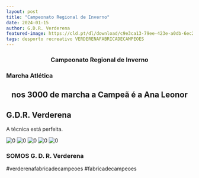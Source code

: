 ```yaml
---
layout: post
title: "Campeonato Regional de Inverno"
date: 2024-01-15
author: G.D.R. Verderena
featured-image: https://cld.pt/dl/download/c9e3ca13-79ee-423e-a0db-6ec2bf6a44f9/podio.jpg
tags: desporto recreativo VERDERENAFABRICADECAMPEOES
---
```


<CENTER><H3>Campeonato Regional de Inverno</H3></CENTER>
<H3> Marcha Atlética </H3>
<CENTER><H2>nos 3000 de marcha a Campeã é a Ana Leonor</H2></CENTER>
<H2>G.D.R. Verderena</H2>


A técnica está perfeita.

![0](https://cld.pt/dl/download/c9e3ca13-79ee-423e-a0db-6ec2bf6a44f9/podio.jpg)
![0](https://cld.pt/dl/download/1a931cb0-50c0-4c41-9990-1d9c136aa85b/1.jpg)
![0](https://cld.pt/dl/download/01165b79-9d02-44bf-9eae-3ced3d5bb388/2.jpg)
![0](https://cld.pt/dl/download/76e9d4d4-ada7-4e40-9952-03347f906503/3.jpg)
![0](https://cld.pt/dl/download/e20a3ab7-45cf-423e-9d6e-eb7e881f85ff/4.jpg)

<H3>SOMOS G. D. R. Verderena</H3>

#verderenafabricadecampeoes #fabricadecampeoes 
